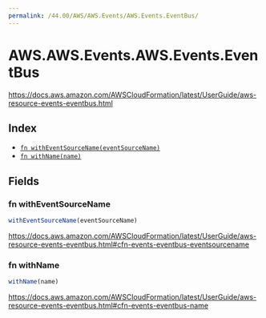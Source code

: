 ```yaml
---
permalink: /44.00/AWS/AWS.Events/AWS.Events.EventBus/
---
```


# AWS.AWS.Events.AWS.Events.EventBus

https://docs.aws.amazon.com/AWSCloudFormation/latest/UserGuide/aws-resource-events-eventbus.html

## Index

* [`fn withEventSourceName(eventSourceName)`](#fn-witheventsourcename)
* [`fn withName(name)`](#fn-withname)

## Fields

### fn withEventSourceName

```ts
withEventSourceName(eventSourceName)
```

https://docs.aws.amazon.com/AWSCloudFormation/latest/UserGuide/aws-resource-events-eventbus.html#cfn-events-eventbus-eventsourcename

### fn withName

```ts
withName(name)
```

https://docs.aws.amazon.com/AWSCloudFormation/latest/UserGuide/aws-resource-events-eventbus.html#cfn-events-eventbus-name